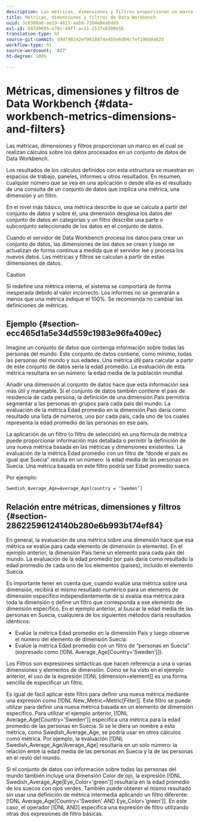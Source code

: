 ```yaml
---
description: Las métricas, dimensiones y filtros proporcionan un marco en el cual se realizan cálculos sobre los datos procesados en un conjunto de datos de Data Workbench.
title: Métricas, dimensiones y filtros de Data Workbench
uuid: 3c0300a0-ae19-4817-aab8-7294e0eabdd9
exl-id: 687d9695-e70c-49ff-ac11-1537e6309e16
translation-type: ht
source-git-commit: d9df90242ef96188f4e4b5e6d04cfef196b0a628
workflow-type: ht
source-wordcount: '827'
ht-degree: 100%

---
```


# Métricas, dimensiones y filtros de Data Workbench {#data-workbench-metrics-dimensions-and-filters}

Las métricas, dimensiones y filtros proporcionan un marco en el cual se realizan cálculos sobre los datos procesados en un conjunto de datos de Data Workbench.

Los resultados de los cálculos definidos con esta estructura se muestran en espacios de trabajo, paneles, informes u otros resultados. En resumen, cualquier número que se vea en una aplicación o desde ella es el resultado de una consulta de un conjunto de datos que implica una métrica, una dimensión y un filtro.

En el nivel más básico, una métrica describe lo que se calcula a partir del conjunto de datos y sobre él, una dimensión desglosa los datos del conjunto de datos en categorías y un filtro describe una parte o subconjunto seleccionado de los datos en el conjunto de datos.

Cuando el servidor de Data Workbench procesa los datos para crear un conjunto de datos, las dimensiones de los datos se crean y luego se actualizan de forma continua a medida que el servidor lee y procesa los nuevos datos. Las métricas y filtros se calculan a partir de estas dimensiones de datos.

>[!CAUTION]
>
>Si redefine una métrica interna, el sistema se comportará de forma inesperada debido al valor incorrecto. Los informes no se generarán a menos que una métrica indique el 100%. Se recomienda no cambiar las definiciones de métricas.

## Ejemplo {#section-ecc465d1a5e34d559c1983e96fa409ec}

Imagine un conjunto de datos que contenga información sobre todas las personas del mundo. Este conjunto de datos contiene, como mínimo, todas las personas del mundo y sus edades. Una métrica útil para calcular a partir de este conjunto de datos sería la edad promedio. La evaluación de esta métrica resultaría en un número: la edad media de la población mundial.

Añadir una dimensión al conjunto de datos hace que esta información sea más útil y manejable. Si el conjunto de datos también contiene el país de residencia de cada persona, la definición de una dimensión País permitiría segmentar a las personas en grupos para cada país del mundo. La evaluación de la métrica Edad promedio en la dimensión País daría como resultado una lista de números, uno por cada país, cada uno de los cuales representa la edad promedio de las personas en ese país.

La aplicación de un filtro (o filtro de selección) en una fórmula de métrica puede proporcionar información más detallada o permitir la definición de una nueva métrica basada en las métricas y dimensiones existentes. La evaluación de la métrica Edad promedio con un filtro de “donde el país es igual que Suecia” resulta en un número: la edad media de las personas en Suecia. Una métrica basada en este filtro podría ser Edad promedio sueca.

Por ejemplo:

```
Swedish_Average_Age=Average_Age[country = ‘Sweden’]
```

## Relación entre métricas, dimensiones y filtros {#section-28622596124140b280e6b993b174ef84}

En general, la evaluación de una métrica sobre una dimensión hace que esa métrica se evalúe para cada elemento de dimensión (o elemento). En el ejemplo anterior, la dimensión País tiene un elemento para cada país del mundo. La evaluación de la edad promedio por país daría como resultado la edad promedio de cada uno de los elementos (países), incluido el elemento Suecia.

Es importante tener en cuenta que, cuando evalúe una métrica sobre una dimensión, recibirá el mismo resultado numérico para un elemento de dimensión específico independientemente de si evalúa esa métrica para toda la dimensión o define un filtro que corresponda a ese elemento de dimensión específico. En el ejemplo anterior, al buscar la edad media de las personas en Suecia, cualquiera de los siguientes métodos daría resultados idénticos:

* Evalúe la métrica Edad promedio en la dimensión País y luego observe el número del elemento de dimensión Suecia.
* Evalúe la métrica Edad promedio con un filtro de “personas en Suecia” (expresado como [!DNL Average_Age[Country=&#39;Sweden&#39;]]).

Los Filtros son expresiones sintácticas que hacen referencia a una o varias dimensiones y elementos de dimensión. Como se ha visto en el ejemplo anterior, el uso de la expresión [!DNL [dimension=element]] es una forma sencilla de especificar un filtro.

Es igual de fácil aplicar este filtro para definir una nueva métrica mediante una expresión como [!DNL New_Metric=Metric[Filter]]. Este filtro se puede utilizar para definir una nueva métrica basada en un elemento de dimensión específico. Para utilizar el ejemplo anterior, [!DNL Average_Age[Country=&#39;Sweden&#39;]] especifica una métrica para la edad promedio de las personas en Suecia. Si se le diera un nombre a esta métrica, como Swedish_Average_Age, se podría usar en otros cálculos como métrica. Por ejemplo, la evaluación [!DNL Swedish_Average_Age/Average_Age] resultaría en un solo número: la relación entre la edad media de las personas en Suecia y la de las personas en el resto del mundo.

Si el conjunto de datos con información sobre todas las personas del mundo también incluye una dimensión Color de ojo, la expresión [!DNL Swedish_Average_Age[Eye_Color=&#39;green&#39;]] resultaría en la edad promedio de los suecos con ojos verdes. También puede obtener el mismo resultado sin usar una definición de métrica intermedia aplicando un filtro diferente: [!DNL Average_Age[Country=&#39;Sweden&#39; AND Eye_Color=&#39;green&#39;]]. En este caso, el operador [!DNL AND] especifica una expresión de filtro utilizando otras dos expresiones de filtro básicas.
